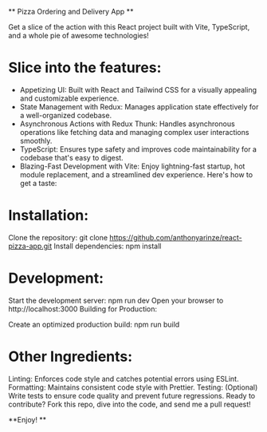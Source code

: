** Pizza Ordering and Delivery App **

Get a slice of the action with this React project built with Vite, TypeScript, and a whole pie of awesome technologies!

# Slice into the features:

- Appetizing UI: Built with React and Tailwind CSS for a visually appealing and customizable experience.
- State Management with Redux: Manages application state effectively for a well-organized codebase.
- Asynchronous Actions with Redux Thunk: Handles asynchronous operations like fetching data and managing complex user interactions smoothly.
- TypeScript: Ensures type safety and improves code maintainability for a codebase that's easy to digest.
- Blazing-Fast Development with Vite: Enjoy lightning-fast startup, hot module replacement, and a streamlined dev experience.
  Here's how to get a taste:

# Installation:

Clone the repository: git clone https://github.com/anthonyarinze/react-pizza-app.git
Install dependencies: npm install

# Development:

Start the development server: npm run dev
Open your browser to http://localhost:3000
Building for Production:

Create an optimized production build: npm run build

# Other Ingredients:

Linting: Enforces code style and catches potential errors using ESLint.
Formatting: Maintains consistent code style with Prettier.
Testing: (Optional) Write tests to ensure code quality and prevent future regressions.
Ready to contribute? Fork this repo, dive into the code, and send me a pull request!

**Enjoy! **

